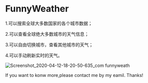 # FunnyWeather

1.可以搜索全球大多数国家的各个城市数据；

2.可以查看全球绝大多数城市的天气信息；

3.可以自由切换城市，查看其他城市的天气；

4.可以手动刷新实时的天气。

![Screenshot_2020-04-12-18-20-50-635_com funnyweath](https://user-images.githubusercontent.com/37928802/79066568-8ba18a80-7ceb-11ea-82ec-75b485e7a5d9.png)

If you want to konw more,please contact me by my eamil.
Thanks!
